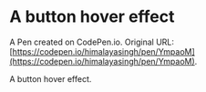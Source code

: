 # A button hover effect

A Pen created on CodePen.io. Original URL: [https://codepen.io/himalayasingh/pen/YmpaoM](https://codepen.io/himalayasingh/pen/YmpaoM).

A button hover effect.